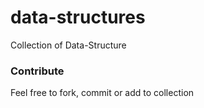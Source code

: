 # data-structures
Collection of Data-Structure 

### Contribute
Feel free to fork, commit or add to collection
